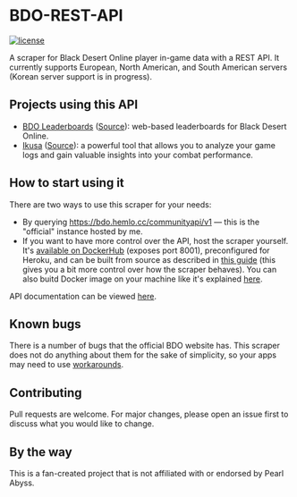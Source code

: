 # BDO-REST-API
[![license](https://img.shields.io/github/license/man90es/BDO-REST-API)](https://github.com/man90es/BDO-REST-API/blob/master/LICENSE)

A scraper for Black Desert Online player in-game data with a REST API. It currently supports European, North American, and South American servers (Korean server support is in progress).

## Projects using this API
- [BDO Leaderboards](https://bdo.hemlo.cc/leaderboards) ([Source](https://github.com/man90es/BDO-Leaderboards)): web-based leaderboards for Black Desert Online.
- [Ikusa](https://ikusa.site) ([Source](https://github.com/sch-28/ikusa_api)): a powerful tool that allows you to analyze your game logs and gain valuable insights into your combat performance.

## How to start using it
There are two ways to use this scraper for your needs:
* By querying https://bdo.hemlo.cc/communityapi/v1 — this is the "official" instance hosted by me.
* If you want to have more control over the API, host the scraper yourself. It's [available on DockerHub](https://hub.docker.com/r/man90/bdo-rest-api) (exposes port 8001), preconfigured for Heroku, and can be built from source as described in [this guide](docs/buildingFromSource.md) (this gives you a bit more control over how the scraper behaves). You can also buitd Docker image on your machine like it's explained [here](docs/buildingDocker.md).

API documentation can be viewed [here](https://man90es.github.io/BDO-REST-API/).

## Known bugs
There is a number of bugs that the official BDO website has. This scraper does not do anything about them for the sake of simplicity, so your apps may need to use [workarounds](docs/brokenStuff.md).

## Contributing
Pull requests are welcome. For major changes, please open an issue first to discuss what you would like to change.

## By the way
This is a fan-created project that is not affiliated with or endorsed by Pearl Abyss.
